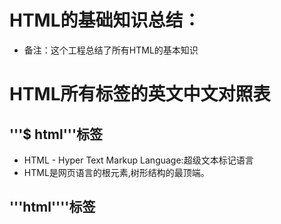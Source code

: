 # HTML的基础知识总结：
* 备注：这个工程总结了所有HTML的基本知识

# HTML所有标签的英文中文对照表
## '''$ html<HTML>'''标签
  * HTML - Hyper Text Markup Language:超级文本标记语言
  * HTML是网页语言的根元素,树形结构的最顶端。

## '''html<head>''''标签


